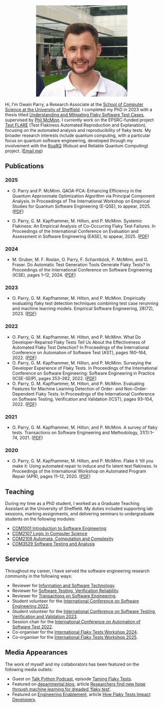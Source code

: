 <p align="center"><img src="owain.jpg" alt="Owain" width="300"/></p>

Hi, I'm Owain Parry, a Research Associate at the [School of Computer Science at the University of Sheffield](https://www.sheffield.ac.uk/cs). I completed my PhD in 2023 with a thesis titled [Understanding and Mitigating Flaky Software Test Cases](https://etheses.whiterose.ac.uk/id/eprint/33698/), supervised by [Phil McMinn](https://mcminn.info/). I currently work on the EPSRC-funded project [Test FLARE](https://test-flare.github.io/) (Test Flakiness Automated Reproduction and Explanation), focusing on the automated analysis and reproducibility of flaky tests. My broader research interests include quantum computing, with a particular focus on quantum software engineering, developed through my involvement with the [RoaRQ](https://www.roarq.cs.ox.ac.uk/) (Robust and Reliable Quantum Computing) project. ([Email me](mailto:o.b.parry@sheffield.ac.uk))

## Publications

### 2025

- O. Parry and P. McMinn. QAOA-PCA: Enhancing Efficiency in the Quantum Approximate Optimization Algorithm via Principal Component Analysis. In Proceedings of The International Workshop on Empirical Studies for Quantum Software Engineering (E-QSE), to appear, 2025. ([PDF](papers/2025a.pdf))

- O. Parry, G. M. Kapfhammer, M. Hilton, and P. McMinn. Systemic Flakiness: An Empirical Analysis of Co-Occurring Flaky Test Failures. In Proceedings of the International Conference on Evaluation and Assessment in Software Engineering (EASE), to appear, 2025. ([PDF](papers/2025b.pdf))

### 2024

- M. Gruber, M. F. Roslan, O. Parry, F. Scharnböck, P. McMinn, and G. Fraser. Do Automatic Test Generation Tools Generate Flaky Tests? In Proceedings of the International Conference on Software Engineering (ICSE), pages 1–12, 2024. ([PDF](papers/2024a.pdf))

### 2023

- O. Parry, G. M. Kapfhammer, M. Hilton, and P. McMinn. Empirically evaluating flaky test detection techniques combining test case rerunning and machine learning
models. Empirical Software Engineering, 28(72), 2023. ([PDF](papers/2023a.pdf))

### 2022

- O. Parry, G. M. Kapfhammer, M. Hilton, and P. McMinn. What Do Developer-Repaired Flaky Tests Tell Us About the Effectiveness of Automated Flaky Test Detection? In Proceedings of the International Conference on Automation of Software Test (AST), pages 160–164, 2022. ([PDF](papers/2022a.pdf))
- O. Parry, G. M. Kapfhammer, M. Hilton, and P. McMinn. Surveying the Developer Experience of Flaky Tests. In Proceedings of the International Conference on Software Engineering: Software Engineering in Practice (ICSE-SEIP), pages 253–262, 2022. ([PDF](papers/2022b.pdf))
- O. Parry, G. M. Kapfhammer, M. Hilton, and P. McMinn. Evaluating Features for Machine Learning Detection of Order- and Non-Order-Dependent Flaky Tests. In Proceedings of the International Conference on Software Testing, Verification and Validation (ICST), pages 93–104, 2022. ([PDF](papers/2022c.pdf))

### 2021

- O. Parry, G. M. Kapfhammer, M. Hilton, and P. McMinn. A survey of flaky tests. Transactions on Software Engineering and Methodology, 31(1):1–74, 2021. ([PDF](papers/2021a.pdf))

### 2020

- O. Parry, G. M. Kapfhammer, M. Hilton, and P. McMinn. Flake it ‘till you make it: Using automated repair to induce and fix latent test flakiness. In Proceedings of the International Workshop on Automated Program Repair (APR), pages 11–12, 2020. ([PDF](papers/2020a.pdf))

## Teaching

During my time as a PhD student, I worked as a Graduate Teaching Assistant at the University of Sheffield. My duties included supporting lab sessions, marking assignments, and delivering seminars to undergraduate students on the following modules:

- [COM1001 Introduction to Software Engineering](https://www.dcs.shef.ac.uk/intranet/teaching/public/modules/level1/com1001.html)
- [COM2107 Logic in Computer Science](https://www.dcs.shef.ac.uk/intranet/teaching/public/modules/level2/com2107.html)
- [COM2109 Automata, Computation and Complexity](https://www.dcs.shef.ac.uk/intranet/teaching/public/modules/level2/com2109.html)
- [COM3529 Software Testing and Analysis](https://www.dcs.shef.ac.uk/intranet/teaching/public/modules/level3/com3529.html)

## Service

Throughout my career, I have served the software engineering research community in the following ways:

- Reviewer for [Information and Software Technology](https://www.sciencedirect.com/journal/information-and-software-technology).
- Reviewer for [Software Testing, Verification Reliability](https://onlinelibrary.wiley.com/journal/10991689).
- Reviewer for [Transactions on Software Engineering](https://www.computer.org/csdl/journal/ts).
- Student volunteer for the [International Conference on Software Engineering 2022](https://conf.researchr.org/home/icse-2022).
- Student volunteer for the [International Conference on Software Testing, Verification and Validation 2023](https://conf.researchr.org/home/icst-2023).
- Session chair for the [International Conference on Automation of Software Test 2022](https://conf.researchr.org/home/ast-2022).
- Co-organiser for the [International Flaky Tests Workshop 2024](https://conf.researchr.org/home/icse-2024/ftw-2024).
- Co-organiser for the [International Flaky Tests Workshop 2025](https://conf.researchr.org/home/icse-2025/ftw-2025).

## Media Appearances

The work of myself and my collaborators has been featured on the following media outlets:

- Guest on [Talk Python Podcast](https://talkpython.fm/), episode [Taming Flaky Tests](https://talkpython.fm/episodes/show/429/taming-flaky-tests).
- Featured on [departmental blog](https://www.sheffield.ac.uk/dcs/news), article [Researchers find new hope through machine learning for dreaded ‘flaky test’](https://www.sheffield.ac.uk/dcs/news/researchers-find-new-hope-through-machine-learning-dreaded-flaky-test).
- Featured on [Engineering Enablement](https://newsletter.getdx.com/), article [How Flaky Tests Impact Developers](https://newsletter.getdx.com/p/flaky-tests).
